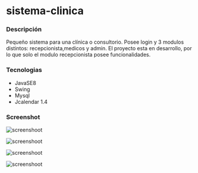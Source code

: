 # sistema-clinica


### Descripción
Pequeño sistema para una clínica o consultorio. Posee login y 3 modulos distintos: recepcionista,medicos y admin. El proyecto esta en 
desarrollo, por lo que solo el modulo recepcionista posee funcionalidades.

### Tecnologias
* JavaSE8
* Swing
* Mysql
* Jcalendar 1.4

### Screenshot
![screenshoot](https://i.ibb.co/9vC95cZ/login.jpg)

![screenshoot](https://i.ibb.co/F7s3D1r/modulos.jpg)

![screenshoot](https://i.ibb.co/xLFjQH8/pacientes.jpg)

![screenshoot](https://i.ibb.co/sjS3RbT/turnos.jpg)
